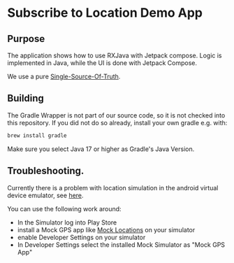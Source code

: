 # Subscribe to Location Demo App

## Purpose

The application shows how to use RXJava with Jetpack compose. Logic is implemented in Java, while the UI is
done with Jetpack Compose.

We use a pure [Single-Source-Of-Truth](https://redux.js.org/understanding/thinking-in-redux/three-principles).

## Building

The Gradle Wrapper is not part of our source code, so it is not checked into this repository.
If you did not do so already, install your own gradle e.g. with:
```bash
brew install gradle
```

Make sure you select Java 17 or higher as Gradle's Java Version.


## Troubleshooting.

Currently there is a problem with location simulation in the android virtual device emulator, see [here](https://issuetracker.google.com/issues/242438611?pli=1).

You can use the following work around:

- In the Simulator log into Play Store
- install a Mock GPS app like [Mock Locations](https://play.google.com/store/apps/details?id=ru.gavrikov.mocklocations) on your simulator
- enable Developer Settings on your simulator
- In Developer Settings select the installed Mock Simulator as "Mock GPS App"

